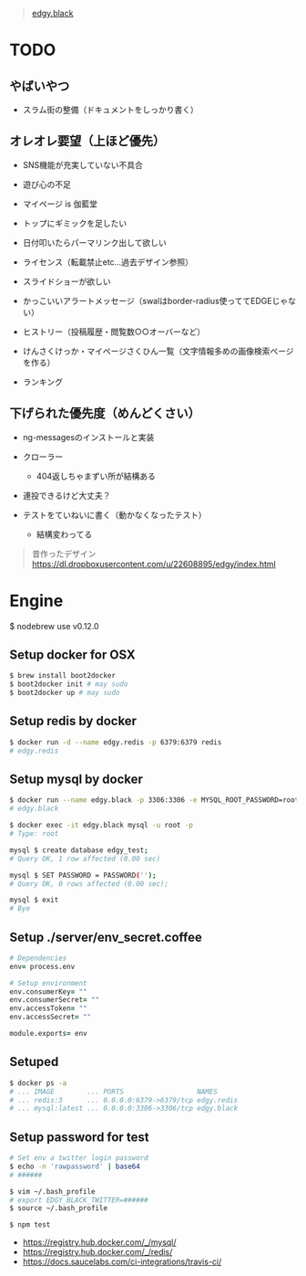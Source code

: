 > [edgy.black](http://edgy.black/)

# TODO
## やばいやつ
* スラム街の整備（ドキュメントをしっかり書く）

## オレオレ要望（上ほど優先）
* SNS機能が充実していない不具合
* 遊び心の不足
* マイページ is 伽藍堂
* トップにギミックを足したい
* 日付叩いたらパーマリンク出して欲しい
* ライセンス（転載禁止etc…過去デザイン参照）

* スライドショーが欲しい
* かっこいいアラートメッセージ（swalはborder-radius使っててEDGEじゃない）
* ヒストリー（投稿履歴・閲覧数○○オーバーなど）
* けんさくけっか・マイページさくひん一覧（文字情報多めの画像検索ページを作る）
* ランキング

## 下げられた優先度（めんどくさい）
* ng-messagesのインストールと実装
* クローラー
  * 404返しちゃまずい所が結構ある

* 連投できるけど大丈夫？

* テストをていねいに書く（動かなくなったテスト）
  * 結構変わってる

> 昔作ったデザイン
> https://dl.dropboxusercontent.com/u/22608895/edgy/index.html

# Engine
$ nodebrew use v0.12.0

## Setup docker for OSX
```bash
$ brew install boot2docker
$ boot2docker init # may sudo
$ boot2docker up # may sudo
```

## Setup redis by docker
```bash
$ docker run -d --name edgy.redis -p 6379:6379 redis
# edgy.redis
```

## Setup mysql by docker
```bash
$ docker run --name edgy.black -p 3306:3306 -e MYSQL_ROOT_PASSWORD=root -d mysql
# edgy.black

$ docker exec -it edgy.black mysql -u root -p
# Type: root

mysql $ create database edgy_test;
# Query OK, 1 row affected (0.00 sec)

mysql $ SET PASSWORD = PASSWORD('');
# Query OK, 0 rows affected (0.00 sec);

mysql $ exit
# Bye
```

## Setup ./server/env_secret.coffee
```coffee
# Dependencies
env= process.env

# Setup environment
env.consumerKey= ""
env.consumerSecret= ""
env.accessToken= ""
env.accessSecret= ""

module.exports= env
```

## Setuped
```bash
$ docker ps -a
# ... IMAGE        ... PORTS                  NAMES
# ... redis:3      ... 0.0.0.0:6379->6379/tcp edgy.redis
# ... mysql:latest ... 0.0.0.0:3306->3306/tcp edgy.black
```

## Setup password for test
```bash
# Set env a twitter login password
$ echo -n 'rawpassword' | base64
# ######

$ vim ~/.bash_profile
# export EDGY_BLACK_TWITTER=######
$ source ~/.bash_profile

$ npm test
```

>
  * https://registry.hub.docker.com/_/mysql/
  * https://registry.hub.docker.com/_/redis/
  * https://docs.saucelabs.com/ci-integrations/travis-ci/
